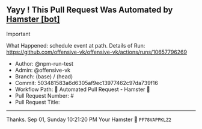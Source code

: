 ## Yayy ! This Pull Request Was Automated by [Hamster [bot]](https://github.com/npm-run-test)

> [!IMPORTANT]
> What Happened: schedule event at  path.
> Details of Run: https://github.com/offensive-vk/offensive-vk/actions/runs/10657796269

- Author: @npm-run-test
- Admin: @offensive-vk
- Branch:  (base) /  (head)
- Commit: 503481583a6d6305af9ec13977462c97da739f16
- Workflow Path: 🤖 Automated Pull Request - Hamster 🐹
- Pull Request Number: #
- Pull Request Title: 

---

Thanks.
Sep 01, Sunday 10:21:20 PM
Your Hamster 🐹 <code>PF78VAPPKLZ2</code>
